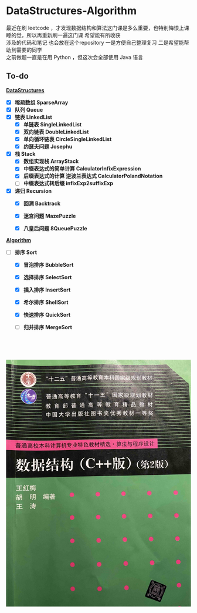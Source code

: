# DataStructures-Algorithm
最近在刷 leetcode ，才发现数据结构和算法这门课是多么重要，也特别悔恨上课睡的觉，所以再重新刷一遍这门课 希望能有所收获 <br>
涉及的代码和笔记 也会放在这个repository 一是方便自己整理复习 二是希望能帮助到需要的同学<br>
之前做题一直是在用 Python ，但这次会全部使用 Java 语言<br>

## To-do
**[DataStructures](./noteDataStructures.md)**


- [x] **稀疏数组 SparseArray**
- [x] **队列 Queue**
- [x] **链表 LinkedList**
    - [x] **单链表 SingleLinkedList**
    - [x] **双向链表 DoubleLinkedList**
    - [x] **单向循环链表 CircleSingleLinkedList**
    - [x] **约瑟夫问题 Josephu**
- [x] **栈 Stack**
    - [x] **数组实现栈 ArrayStack**
    - [x] **中缀表达式的简单计算 CalculatorInfixExpression**
    - [x] **后缀表达式的计算 逆波兰表达式 CalculatorPolandNotation**
    - [ ] **中缀表达式转后缀 infixExp2suffixExp**
- [x] **递归 Recursion**
    - [x] **回溯 Backtrack**
    - [x] **迷宫问题 MazePuzzle**
    - [x] **八皇后问题 8QueuePuzzle**
    

**[Algorithm](./noteAlgorithm.md)**
- [ ] **排序 Sort**

  - [x] **冒泡排序 BubbleSort**

  - [x] **选择排序 SelectSort**

  - [x] **插入排序 InsertSort**

  - [x] **希尔排序 ShellSort**
  
  - [x] **快速排序 QuickSort**
  
  - [ ] **归并排序 MergeSort**
  
    


<br>
<br>
<br>

![](./img/bookIndex.jpg)